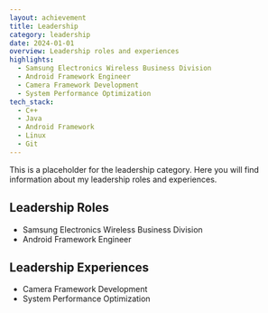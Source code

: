 ```yaml
---
layout: achievement
title: Leadership
category: leadership
date: 2024-01-01
overview: Leadership roles and experiences
highlights:
  - Samsung Electronics Wireless Business Division
  - Android Framework Engineer
  - Camera Framework Development
  - System Performance Optimization
tech_stack:
  - C++
  - Java
  - Android Framework
  - Linux
  - Git
---
```


This is a placeholder for the leadership category. Here you will find information about my leadership roles and experiences.

## Leadership Roles
- Samsung Electronics Wireless Business Division
- Android Framework Engineer

## Leadership Experiences
- Camera Framework Development
- System Performance Optimization